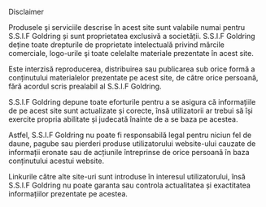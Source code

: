 Disclaimer

Produsele şi serviciile descrise în acest site sunt valabile numai pentru S.S.I.F Goldring și sunt proprietatea exclusivă a societății. S.S.I.F Goldring deține toate drepturile de proprietate intelectuală privind mărcile comerciale, logo-urile şi toate celelalte materiale prezentate în acest site.

Este interzisă reproducerea, distribuirea sau publicarea sub orice formă a conținutului materialelor prezentate pe acest site, de către orice persoană, fără acordul scris prealabil al S.S.I.F Goldring.

S.S.I.F Goldring depune toate eforturile pentru a se asigura că informațiile de pe acest site sunt actualizate și corecte, însă utilizatorii ar trebui să își exercite propria abilitate și judecată înainte de a se baza pe acestea.

Astfel, S.S.I.F Goldring nu poate fi responsabilă legal pentru niciun fel de daune, pagube sau pierderi produse utilizatorului website-ului cauzate de informații eronate sau de acțiunile întreprinse de orice persoană în baza conținutului acestui website.

Linkurile către alte site-uri sunt introduse în interesul utilizatorului, însă S.S.I.F Goldring nu poate garanta sau controla actualitatea și exactitatea informațiilor prezentate pe acestea.
